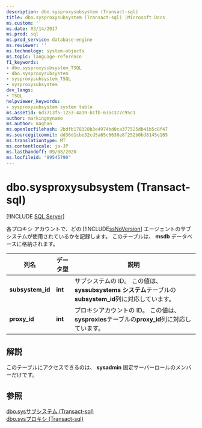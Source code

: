 ```yaml
---
description: dbo.sysproxysubsystem (Transact-sql)
title: dbo.sysproxysubsystem (Transact-sql) |Microsoft Docs
ms.custom: ''
ms.date: 03/14/2017
ms.prod: sql
ms.prod_service: database-engine
ms.reviewer: ''
ms.technology: system-objects
ms.topic: language-reference
f1_keywords:
- dbo.sysproxysubsystem_TSQL
- dbo.sysproxysubsystem
- sysproxysubsystem_TSQL
- sysproxysubsystem
dev_langs:
- TSQL
helpviewer_keywords:
- sysproxysubsystem system table
ms.assetid: 6d7713f5-1253-4a19-b1fb-635c377c95c1
author: markingmyname
ms.author: maghan
ms.openlocfilehash: 2bdfb178328b3e4974bd0ca377525db41b5c8f47
ms.sourcegitcommit: dd36d1cbe32cd5a65c6638e8f252b0bd8145e165
ms.translationtype: MT
ms.contentlocale: ja-JP
ms.lasthandoff: 09/08/2020
ms.locfileid: "89545790"
---
```

# <a name="dbosysproxysubsystem-transact-sql"></a>dbo.sysproxysubsystem (Transact-sql)
[!INCLUDE [SQL Server](../../includes/applies-to-version/sqlserver.md)]

  各プロキシ アカウントで、どの [!INCLUDE[ssNoVersion](../../includes/ssnoversion-md.md)] エージェントのサブシステムが使用されているかを記録します。 このテーブルは、 **msdb** データベースに格納されます。  
  
|列名|データ型|説明|  
|-----------------|---------------|-----------------|  
|**subsystem_id**|**int**|サブシステムの ID。 この値は、 **syssubsystems システム**テーブルの**subsystem_id**列に対応しています。|  
|**proxy_id**|**int**|プロキシアカウントの ID。 この値は、 **sysproxies**テーブルの**proxy_id**列に対応しています。|  
  
## <a name="remarks"></a>解説  
 このテーブルにアクセスできるのは、 **sysadmin** 固定サーバーロールのメンバーだけです。  
  
## <a name="see-also"></a>参照  
 [dbo.sysサブシステム &#40;Transact-sql&#41;](../../relational-databases/system-tables/dbo-syssubsystems-transact-sql.md)   
 [dbo.sysプロキシ &#40;Transact-sql&#41;](../../relational-databases/system-tables/dbo-sysproxies-transact-sql.md)  
  
  
